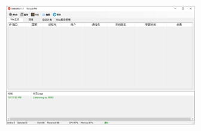 ![Screenshot](https://raw.githubusercontent.com/Cryakl/Ultimate-RAT-Collection/refs/heads/main/DcRat/Mods/XieBroRAT/Screenshot.png)
